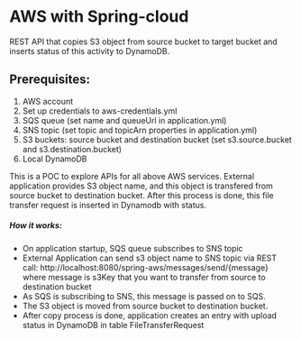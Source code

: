 
# AWS with Spring-cloud 
REST API that copies S3 object from source bucket to target bucket and inserts status of this activity to DynamoDB.

## Prerequisites:
1. AWS account
2. Set up credentials to aws-credentials.yml
2. SQS queue (set name and queueUrl in application.yml)
3. SNS topic (set topic and topicArn properties in application.yml)
4. S3 buckets: source bucket and destination bucket (set s3.source.bucket and s3.destination.bucket)
5. Local DynamoDB 

This is a POC to explore APIs for all above AWS services.
External application provides S3 object name, and this object is transfered from source bucket to destination bucket. 
After this process is done, this file transfer request is inserted in Dynamodb with status. 

##### How it works:
* On application startup, SQS queue subscribes to SNS topic
* External Application can send s3 object name to SNS topic via REST call: 
	http://localhost:8080/spring-aws/messages/send/{message} 
	where message is s3Key that you want to transfer from source to destination bucket	
* As SQS is subscribing to SNS, this message is passed on to SQS. 	
* The S3 object is moved from source bucket to destination bucket.
* After copy process is done, application creates an entry with upload status in DynamoDB in table FileTransferRequest

